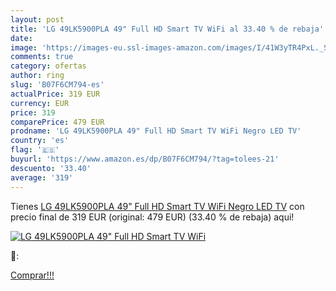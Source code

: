 ```yaml
---
layout: post
title: 'LG 49LK5900PLA 49" Full HD Smart TV WiFi al 33.40 % de rebaja'
date: 
image: 'https://images-eu.ssl-images-amazon.com/images/I/41W3yTR4PxL._SL200_.jpg'
comments: true
category: ofertas
author: ring
slug: 'B07F6CM794-es'
actualPrice: 319 EUR
currency: EUR
price: 319
comparePrice: 479 EUR
prodname: 'LG 49LK5900PLA 49" Full HD Smart TV WiFi Negro LED TV'
country: 'es'
flag: '🇪🇸'
buyurl: 'https://www.amazon.es/dp/B07F6CM794/?tag=tolees-21'
descuento: '33.40'
average: '319'
---
```


Tienes [LG 49LK5900PLA 49" Full HD Smart TV WiFi Negro LED TV](https://www.amazon.es/dp/B07F6CM794/?tag=tolees-21) con precio final de  319 EUR (original: 479 EUR) (33.40 %  de rebaja) aqui!

[![LG 49LK5900PLA 49" Full HD Smart TV WiFi](https://images-eu.ssl-images-amazon.com/images/I/41W3yTR4PxL._SL200_.jpg)](https://www.amazon.es/dp/B07F6CM794/?tag=tolees-21)

🔎:


[Comprar!!!](https://www.amazon.es/dp/B07F6CM794/?tag=tolees-21)

